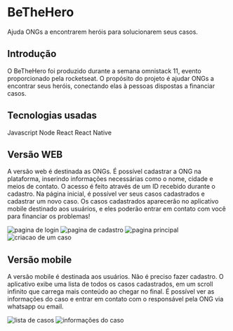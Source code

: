 # BeTheHero
Ajuda ONGs a encontrarem heróis para solucionarem seus casos. 

## Introdução

O BeTheHero foi produzido durante a semana omnistack 11, evento proporcionado pela rocketseat.
O propósito do projeto é ajudar ONGs a encontrar seus heróis, conectando elas à pessoas dispostas a financiar casos. 

## Tecnologias usadas 

Javascript
Node
React
React Native 

## Versão WEB 

A versão web é destinada as ONGs.
É possível cadastrar a ONG na plataforma, inserindo informações necessárias como o nome, cidade e meios de contato. 
O acesso é feito através de um ID recebido durante o cadastro.
Na página inicial, é possível ver seus casos cadastrados e cadastrar um novo caso. 
Os casos cadastrados aparecerâo no aplicativo mobile destinado aos usuários, e eles poderão entrar em contato com você para financiar os problemas!

![pagina de login](https://media-exp1.licdn.com/dms/image/C4D12AQFTHGbf0uRYvQ/article-inline_image-shrink_1000_1488/0?e=1599696000&v=beta&t=9SUz1op_VFdcwsDYq2DHYOUtMpDVPvWQTYF0yMTl9KA)
![pagina de cadastro](https://media-exp1.licdn.com/dms/image/C4D12AQF-7JqEa_wWvg/article-inline_image-shrink_1000_1488/0?e=1599696000&v=beta&t=FJIUJnjtSJDJErxWkFImRt4ytJGz_jeAns0XWVN8QS0)
![pagina principal](https://media-exp1.licdn.com/dms/image/C4D12AQF8v6kix6wgUQ/article-inline_image-shrink_1000_1488/0?e=1599696000&v=beta&t=sdysDosTsH4QbvPjxdZaZ4hAiu98IphtUXt-OzJhv_4)
![criacao de um caso](https://media-exp1.licdn.com/dms/image/C4D12AQFrvzsOqQCHwQ/article-inline_image-shrink_1000_1488/0?e=1599696000&v=beta&t=RC1FxqxBa0TUW4QQe5qOHE8Fbon5soOsq8Wqz9AuUq8)

## Versão mobile

A versão mobile é destinada aos usuários.
Não é preciso fazer cadastro. 
O aplicativo exibe uma lista de todos os casos cadastrados, em um scroll infinito que carrega mais conteúdo ao chegar no final. 
É possível ver as informações do caso e entrar em contato com o responsável pela ONG via whatsapp ou email. 

![lista de casos](https://media-exp1.licdn.com/dms/image/C4D12AQE3FcoqOpcWXQ/article-inline_image-shrink_1500_2232/0?e=1599696000&v=beta&t=HrxRJv__TEYH6Vg597uvtGNNCXx0nDfXf0nB8lhO9AA)
![informações do caso](https://media-exp1.licdn.com/dms/image/C4D12AQE3FcoqOpcWXQ/article-inline_image-shrink_1500_2232/0?e=1599696000&v=beta&t=HrxRJv__TEYH6Vg597uvtGNNCXx0nDfXf0nB8lhO9AA)
